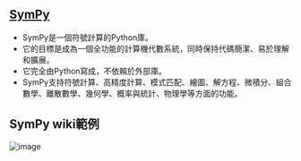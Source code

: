  ## [SymPy](https://zh.wikipedia.org/wiki/SymPy)
 - SymPy是一個符號計算的Python庫。
 - 它的目標是成為一個全功能的計算機代數系統，同時保持代碼簡潔、易於理解和擴展。
 - 它完全由Python寫成，不依賴於外部庫。
 - SymPy支持符號計算、高精度計算、模式匹配、繪圖、解方程、微積分、組合數學、離散數學、幾何學、概率與統計、物理學等方面的功能。


## SymPy wiki範例
![image](https://user-images.githubusercontent.com/55253641/138242282-6f223b26-265d-416c-8d08-a5954355cf90.png)


